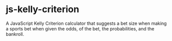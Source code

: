 # js-kelly-criterion
A JavaScript Kelly Criterion calculator that suggests a bet size when making a sports bet when given the odds, of the bet, the probabilities, and the bankroll.

